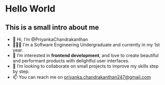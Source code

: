 # Hello World

## This is a small intro about me

- 👋 Hi, I’m @PriyankaChandrakanthan
- 👩🏾‍💻 I'm a Software Engineering Undergraduate and currently in my 1st year.
- 👀 I’m interested in **frontend development**, and love to create beautiful and performant products with delightful user interfaces.
- 💞️ I’m looking to collaborate on small projects to improve my skills step by step.
- 📫 You can reach me on priyanka.chandrakanthan247@gmail.com

<!---
PriyankaChandrakanthan/PriyankaChandrakanthan is a ✨ special ✨ repository because its `README.md` (this file) appears on your GitHub profile.
You can click the Preview link to take a look at your changes.
--->
